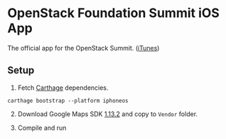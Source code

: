 # OpenStack Foundation Summit iOS App

The official app for the OpenStack Summit. ([iTunes](https://itunes.apple.com/us/app/openstack-foundation-summit/id1071261846?mt=8))

## Setup

1. Fetch [Carthage](https://github.com/Carthage/Carthage) dependencies.

```
carthage bootstrap --platform iphoneos
```
2. Download Google Maps SDK [1.13.2](https://www.gstatic.com/cpdc/aa3052925ceeea2d-GoogleMaps-1.13.2.tar.gz) and copy to `Vendor` folder.

3. Compile and run
